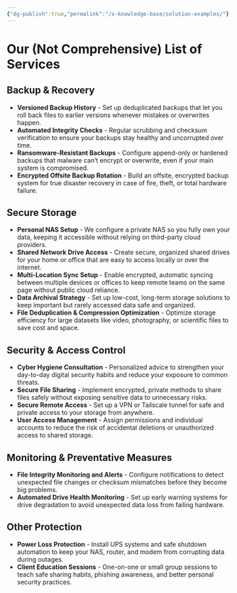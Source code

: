 ```yaml
---
{"dg-publish":true,"permalink":"/x-knowledge-base/solution-examples/"}
---
```


# Our (Not Comprehensive) List of Services

## Backup & Recovery

- **Versioned Backup History** - Set up deduplicated backups that let you roll back files to earlier versions whenever mistakes or overwrites happen.
- **Automated Integrity Checks** - Regular scrubbing and checksum verification to ensure your backups stay healthy and uncorrupted over time.
- **Ransomware-Resistant Backups** - Configure append-only or hardened backups that malware can’t encrypt or overwrite, even if your main system is compromised.
- **Encrypted Offsite Backup Rotation** - Build an offsite, encrypted backup system for true disaster recovery in case of fire, theft, or total hardware failure.

## Secure Storage

- **Personal NAS Setup** - We configure a private NAS so you fully own your data, keeping it accessible without relying on third-party cloud providers.
- **Shared Network Drive Access** - Create secure, organized shared drives for your home or office that are easy to access locally or over the internet.
- **Multi-Location Sync Setup** - Enable encrypted, automatic syncing between multiple devices or offices to keep remote teams on the same page without public cloud reliance.
- **Data Archival Strategy** - Set up low-cost, long-term storage solutions to keep important but rarely accessed data safe and organized.
- **File Deduplication & Compression Optimization** - Optimize storage efficiency for large datasets like video, photography, or scientific files to save cost and space.

## Security & Access Control

- **Cyber Hygiene Consultation** - Personalized advice to strengthen your day-to-day digital security habits and reduce your exposure to common threats.
- **Secure File Sharing** - Implement encrypted, private methods to share files safely without exposing sensitive data to unnecessary risks.
- **Secure Remote Access** - Set up a VPN or Tailscale tunnel for safe and private access to your storage from anywhere.
- **User Access Management** - Assign permissions and individual accounts to reduce the risk of accidental deletions or unauthorized access to shared storage.

## Monitoring & Preventative Measures

- **File Integrity Monitoring and Alerts** - Configure notifications to detect unexpected file changes or checksum mismatches before they become big problems.
- **Automated Drive Health Monitoring** - Set up early warning systems for drive degradation to avoid unexpected data loss from failing hardware.

## Other Protection

- **Power Loss Protection** - Install UPS systems and safe shutdown automation to keep your NAS, router, and modem from corrupting data during outages.
- **Client Education Sessions** - One-on-one or small group sessions to teach safe sharing habits, phishing awareness, and better personal security practices.
